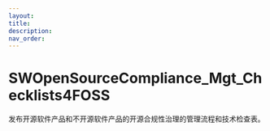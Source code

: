 ```yaml
---
layout: 
title: 
description: 
nav_order: 
---
```


# SWOpenSourceCompliance_Mgt_Checklists4FOSS
发布开源软件产品和不开源软件产品的开源合规性治理的管理流程和技术检查表。
